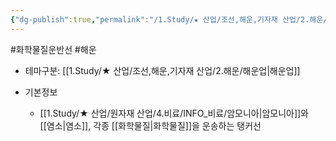 ```yaml
---
{"dg-publish":true,"permalink":"/1.Study/★ 산업/조선,해운,기자재 산업/2.해운/화학물질운반선/","created":"2024-11-20T21:02:29.332+09:00","updated":"2025-06-26T17:05:15.942+09:00"}
---
```


#화학물질운반선 #해운 

- 테마구분: [[1.Study/★ 산업/조선,해운,기자재 산업/2.해운/해운업\|해운업]]

- 기본정보
	- [[1.Study/★ 산업/원자재 산업/4.비료/INFO_비료/암모니아\|암모니아]]와 [[염소\|염소]], 각종 [[화학물질\|화학물질]]을 운송하는 탱커선